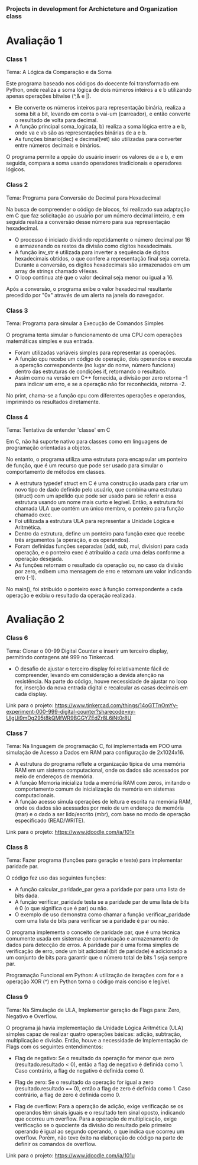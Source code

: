 ### Projects in development for Archicteture and Organization class
# Avaliação 1
### Class 1
Tema: A Lógica da Comparação e da Soma

Este programa baseado nos códigos do doecente foi transformado em Python, onde realiza a soma lógica de dois números inteiros a e b utilizando apenas 
operações bitwise (^,& e |). 
* Ele converte os números inteiros para representação binária, realiza a soma bit a bit, levando em conta o vai-um (carreador), e então converte o resultado de volta para decimal.
* A função principal soma_logica(a, b) realiza a soma lógica entre a e b, onde va e vb são as representações binárias de a e b.
* As funções binario(dec) e decimal(vet) são utilizadas para converter entre números decimais e binários.

O programa permite a opção do usuário inserir os valores de a e b, e em seguida, compara a soma usando operadores tradicionais e operadores lógicos.

### Class 2
Tema: Programa para Conversão de Decimal para Hexadecimal

Na busca de compreender o código de blocos, foi realizado sua adaptação em C que faz solicitação ao usuário por um número decimal inteiro, e em seguida realiza a conversão desse número para sua representação hexadecimal.
* O processo é iniciado dividindo repetidamente o número decimal por 16 e armazenando os restos da divisão como dígitos hexadecimais. 
* A função inv_str é utilizada para inverter a sequência de dígitos hexadecimais obtidos, o que confere a representação final seja correta. Durante a conversão, os dígitos hexadecimais são armazenados em um array de strings chamado vHexas. 
* O loop continua até que o valor decimal seja menor ou igual a 16.

Após a conversão, o programa exibe o valor hexadecimal resultante precedido por "0x" através de um alerta na janela do navegador. 

### Class 3
Tema: Programa para simular a Execução de Comandos Simples

O programa tenta simular o funcionamento de uma CPU com operações matemáticas simples e sua entrada.
* Foram utilizadas variáveis simples para representar as operações.
* A função cpu recebe um código de operação, dois operandos e executa a operação correspondente (no lugar do nome, número funciona) dentro das estruturas de condições if, retornando o resultado.
* Assim como na versão em C++ fornecida, a divisão por zero retorna -1 para indicar um erro, e se a operação não for reconhecida, retorna -2.

No print, chama-se a função cpu com diferentes operações e operandos, imprimindo os resultados diretamente.

### Class 4
Tema: Tentativa de entender 'classe' em C

Em C, não há suporte nativo para classes como em linguagens de programação orientadas a objetos.

No entanto, o programa utiliza uma estrutura para encapsular um ponteiro de função, que é um recurso que pode ser usado para simular o comportamento de métodos em classes. 
* A estrutura typedef struct em C é uma construção usada para criar um novo tipo de dado definido pelo usuário, que combina uma estrutura (struct) com um apelido que pode ser usado para se referir a 
essa estrutura usando um nome mais curto e legível. Então, a estrutura foi chamada ULA que contém um único membro, o ponteiro para função chamado exec.
* Foi utilizada a estrutura ULA para representar a Unidade Lógica e Aritmética.
* Dentro da estrutura, define um ponteiro para função exec que recebe três argumentos (a operação, e os operandos).
* Foram definidas funções separadas (add, sub, mul, division) para cada operação, e o ponteiro exec é atribuído a cada uma delas conforme a operação desejada.
* As funções retornam o resultado da operação ou, no caso da divisão por zero, exibem uma mensagem de erro e retornam um valor indicando erro (-1).

No main(), foi atribuído o ponteiro exec à função correspondente a cada operação e exibiu o resultado da operação realizada.

# Avaliação 2
### Class 6
Tema: Clonar o 00-99 Digital Counter e inserir um terceiro display, permitindo contagens até 999 no Tinkercad.

* O desafio de ajustar o terceiro display foi relativamente fácil de compreender, levando em consideração a devida atenção na resistência. Na parte do código, houve necessidade de ajustar no loop for, inserção da nova entrada digital e recalcular as casas decimais em cada display.
  
Link para o projeto: https://www.tinkercad.com/things/14oGTTnOmYy-experiment-000-999-digital-counter?sharecode=xy-UlgUi9mDg295t8kQMfWR9BGGYZEdZr8L6iNt0r8U

### Class 7
Tema: Na linguagem de programação C, foi implementada em POO uma simulação de Acesso a Dados em RAM para configuração de 2x1024x16.

* A estrutura do programa reflete a organização típica de uma memória RAM em um sistema computacional, onde os dados são acessados por meio de endereços de memória.
* A função Memoria inicializa toda a memória RAM com zeros, imitando o comportamento comum de inicialização da memória em sistemas computacionais.
* A função acesso simula operações de leitura e escrita na memória RAM, onde os dados são acessados por meio de um endereço de memória (mar) e o dado a ser lido/escrito (mbr), com base no modo de operação especificado (READ/WRITE).

Link para o projeto: https://www.jdoodle.com/ia/101x

### Class 8
Tema: Fazer programa (funções para geração e teste) para implementar paridade par.

O código fez uso das seguintes funções: 
* A função calcular_paridade_par gera a paridade par para uma lista de bits dada.
* A função verificar_paridade testa se a paridade par de uma lista de bits é 0 (o que significa que é par) ou não.
* O exemplo de uso demonstra como chamar a função verificar_paridade com uma lista de bits para verificar se a paridade é par ou não.

O programa implementa o conceito de paridade par, que é uma técnica comumente usada em sistemas de comunicação e armazenamento de dados para detecção de erros. A paridade par é uma forma simples de verificação de erro, onde um bit adicional (bit de paridade) é adicionado a um conjunto de bits para garantir que o número total de bits 1 seja sempre par.

Programação Funcional em Python: A utilização de iterações com for e a operação XOR (^) em Python torna o código mais conciso e legível.

### Class 9
Tema: Na Simulação de ULA, Implementar geração de Flags para: Zero, Negativo e Overflow.

O programa já havia implementação da Unidade Lógica Aritmética (ULA) simples capaz de realizar quatro operações básicas: adição, subtração, multiplicação e divisão. Então, houve a necessidade de Implementação de Flags com os seguintes entendimentos:

* Flag de negativo: Se o resultado da operação for menor que zero (resultado.resultado < 0), então a flag de negativo é definida como 1.
Caso contrário, a flag de negativo é definida como 0.

* Flag de zero: Se o resultado da operação for igual a zero (resultado.resultado == 0), então a flag de zero é definida como 1.
Caso contrário, a flag de zero é definida como 0.

* Flag de overflow: Para a operação de adição, exige verificação se os operandos têm sinais iguais e o resultado tem sinal oposto, indicando que ocorreu um overflow. Para a operação de multiplicação, exige verificação se o quociente da divisão do resultado pelo primeiro operando é igual ao segundo operando, o que indica que ocorreu um overflow.
Porém, não teve êxito na elaboração do código na parte de definir os comandos de overflow.

Link para o projeto: https://www.jdoodle.com/ia/101u
